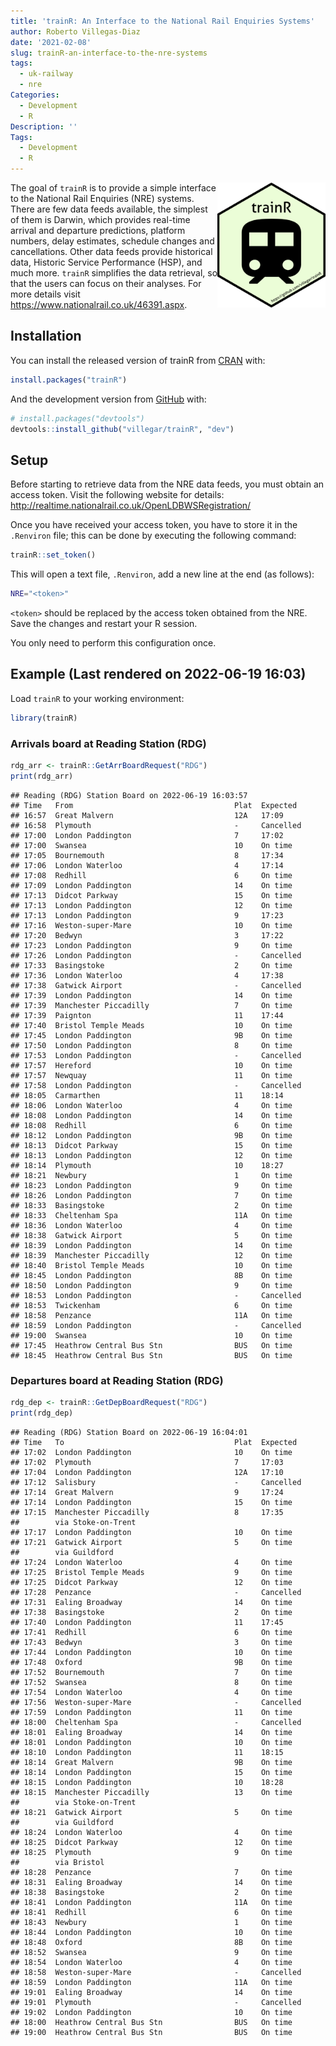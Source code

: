 ```yaml
---
title: 'trainR: An Interface to the National Rail Enquiries Systems'
author: Roberto Villegas-Diaz
date: '2021-02-08'
slug: trainR-an-interface-to-the-nre-systems
tags:
  - uk-railway
  - nre
Categories:
  - Development
  - R
Description: ''
Tags:
  - Development
  - R
---
```


<img src="https://raw.githubusercontent.com/villegar/trainR/main/inst/images/logo.png" alt="logo" align="right" height=200px/>

The goal of `trainR` is to provide a simple interface to the 
National Rail Enquiries (NRE) systems. There are few data feeds 
available, the simplest of them is Darwin, which provides real-time 
arrival and departure predictions, platform numbers, delay estimates, 
schedule changes and cancellations. Other data feeds provide historical 
data, Historic Service Performance (HSP), and much more. `trainR` 
simplifies the data retrieval, so that the users can focus on their 
analyses. For more details visit 
https://www.nationalrail.co.uk/46391.aspx.

## Installation

You can install the released version of trainR from [CRAN](https://CRAN.R-project.org) with:

``` r
install.packages("trainR")
```

And the development version from [GitHub](https://github.com/) with:

``` r
# install.packages("devtools")
devtools::install_github("villegar/trainR", "dev")
```

## Setup
Before starting to retrieve data from the NRE data feeds, you must obtain an access token. 
Visit the following website for details: http://realtime.nationalrail.co.uk/OpenLDBWSRegistration/

Once you have received your access token, you have to store it in the `.Renviron` file; this can be 
done by executing the following command:


```r
trainR::set_token()
```

This will open a text file, `.Renviron`, add a new line at the end (as follows):

```bash
NRE="<token>"
```

`<token>` should be replaced by the access token obtained from the NRE. Save the changes and restart 
your R session.

You only need to perform this configuration once.

## Example (Last rendered on 2022-06-19 16:03)

Load `trainR` to your working environment:

```r
library(trainR)
```

### Arrivals board at Reading Station (RDG)


```r
rdg_arr <- trainR::GetArrBoardRequest("RDG")
print(rdg_arr)
```

```
## Reading (RDG) Station Board on 2022-06-19 16:03:57
## Time   From                                    Plat  Expected
## 16:57  Great Malvern                           12A   17:09
## 16:58  Plymouth                                -     Cancelled
## 17:00  London Paddington                       7     17:02
## 17:00  Swansea                                 10    On time
## 17:05  Bournemouth                             8     17:34
## 17:06  London Waterloo                         4     17:14
## 17:08  Redhill                                 6     On time
## 17:09  London Paddington                       14    On time
## 17:13  Didcot Parkway                          15    On time
## 17:13  London Paddington                       12    On time
## 17:13  London Paddington                       9     17:23
## 17:16  Weston-super-Mare                       10    On time
## 17:20  Bedwyn                                  3     17:22
## 17:23  London Paddington                       9     On time
## 17:26  London Paddington                       -     Cancelled
## 17:33  Basingstoke                             2     On time
## 17:36  London Waterloo                         4     17:38
## 17:38  Gatwick Airport                         -     Cancelled
## 17:39  London Paddington                       14    On time
## 17:39  Manchester Piccadilly                   7     On time
## 17:39  Paignton                                11    17:44
## 17:40  Bristol Temple Meads                    10    On time
## 17:45  London Paddington                       9B    On time
## 17:50  London Paddington                       8     On time
## 17:53  London Paddington                       -     Cancelled
## 17:57  Hereford                                10    On time
## 17:57  Newquay                                 11    On time
## 17:58  London Paddington                       -     Cancelled
## 18:05  Carmarthen                              11    18:14
## 18:06  London Waterloo                         4     On time
## 18:08  London Paddington                       14    On time
## 18:08  Redhill                                 6     On time
## 18:12  London Paddington                       9B    On time
## 18:13  Didcot Parkway                          15    On time
## 18:13  London Paddington                       12    On time
## 18:14  Plymouth                                10    18:27
## 18:21  Newbury                                 1     On time
## 18:23  London Paddington                       9     On time
## 18:26  London Paddington                       7     On time
## 18:33  Basingstoke                             2     On time
## 18:33  Cheltenham Spa                          11A   On time
## 18:36  London Waterloo                         4     On time
## 18:38  Gatwick Airport                         5     On time
## 18:39  London Paddington                       14    On time
## 18:39  Manchester Piccadilly                   12    On time
## 18:40  Bristol Temple Meads                    10    On time
## 18:45  London Paddington                       8B    On time
## 18:50  London Paddington                       9     On time
## 18:53  London Paddington                       -     Cancelled
## 18:53  Twickenham                              6     On time
## 18:58  Penzance                                11A   On time
## 18:59  London Paddington                       -     Cancelled
## 19:00  Swansea                                 10    On time
## 17:45  Heathrow Central Bus Stn                BUS   On time
## 18:45  Heathrow Central Bus Stn                BUS   On time
```

### Departures board at Reading Station (RDG)


```r
rdg_dep <- trainR::GetDepBoardRequest("RDG")
print(rdg_dep)
```

```
## Reading (RDG) Station Board on 2022-06-19 16:04:01
## Time   To                                      Plat  Expected
## 17:02  London Paddington                       10    On time
## 17:02  Plymouth                                7     17:03
## 17:04  London Paddington                       12A   17:10
## 17:12  Salisbury                               -     Cancelled
## 17:14  Great Malvern                           9     17:24
## 17:14  London Paddington                       15    On time
## 17:15  Manchester Piccadilly                   8     17:35
##        via Stoke-on-Trent                      
## 17:17  London Paddington                       10    On time
## 17:21  Gatwick Airport                         5     On time
##        via Guildford                           
## 17:24  London Waterloo                         4     On time
## 17:25  Bristol Temple Meads                    9     On time
## 17:25  Didcot Parkway                          12    On time
## 17:28  Penzance                                -     Cancelled
## 17:31  Ealing Broadway                         14    On time
## 17:38  Basingstoke                             2     On time
## 17:40  London Paddington                       11    17:45
## 17:41  Redhill                                 6     On time
## 17:43  Bedwyn                                  3     On time
## 17:44  London Paddington                       10    On time
## 17:48  Oxford                                  9B    On time
## 17:52  Bournemouth                             7     On time
## 17:52  Swansea                                 8     On time
## 17:54  London Waterloo                         4     On time
## 17:56  Weston-super-Mare                       -     Cancelled
## 17:59  London Paddington                       11    On time
## 18:00  Cheltenham Spa                          -     Cancelled
## 18:01  Ealing Broadway                         14    On time
## 18:01  London Paddington                       10    On time
## 18:10  London Paddington                       11    18:15
## 18:14  Great Malvern                           9B    On time
## 18:14  London Paddington                       15    On time
## 18:15  London Paddington                       10    18:28
## 18:15  Manchester Piccadilly                   13    On time
##        via Stoke-on-Trent                      
## 18:21  Gatwick Airport                         5     On time
##        via Guildford                           
## 18:24  London Waterloo                         4     On time
## 18:25  Didcot Parkway                          12    On time
## 18:25  Plymouth                                9     On time
##        via Bristol                             
## 18:28  Penzance                                7     On time
## 18:31  Ealing Broadway                         14    On time
## 18:38  Basingstoke                             2     On time
## 18:41  London Paddington                       11A   On time
## 18:41  Redhill                                 6     On time
## 18:43  Newbury                                 1     On time
## 18:44  London Paddington                       10    On time
## 18:48  Oxford                                  8B    On time
## 18:52  Swansea                                 9     On time
## 18:54  London Waterloo                         4     On time
## 18:58  Weston-super-Mare                       -     Cancelled
## 18:59  London Paddington                       11A   On time
## 19:01  Ealing Broadway                         14    On time
## 19:01  Plymouth                                -     Cancelled
## 19:02  London Paddington                       10    On time
## 18:00  Heathrow Central Bus Stn                BUS   On time
## 19:00  Heathrow Central Bus Stn                BUS   On time
```

